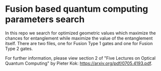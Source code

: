 # Fusion based quantum computing parameters search

In this repo we search for optimized geometric values which maximize the chances for entanglement while maximize the value of the entanglement itself. 
There are two files, one for Fusion Type 1 gates and one for Fusion Type 2 gates.

For further information, please view section 2 of "Five Lectures on Optical Quantum Computing" by Pieter Kok: https://arxiv.org/pdf/0705.4193.pdf.
